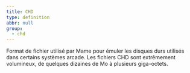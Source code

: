```yaml
---
title: CHD
type: definition
abbr: null
group:
  - chd
---
```

Format de fichier utilisé par Mame pour émuler les disques durs utilisés dans certains systèmes arcade. Les fichiers CHD sont extrêmement volumineux, de quelques dizaines de Mo à plusieurs giga-octets.
